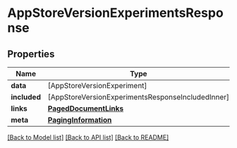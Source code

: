 # AppStoreVersionExperimentsResponse

## Properties
Name | Type | Description | Notes
------------ | ------------- | ------------- | -------------
**data** | [AppStoreVersionExperiment] |  | 
**included** | [AppStoreVersionExperimentsResponseIncludedInner] |  | [optional] 
**links** | [**PagedDocumentLinks**](PagedDocumentLinks.md) |  | 
**meta** | [**PagingInformation**](PagingInformation.md) |  | [optional] 

[[Back to Model list]](../README.md#documentation-for-models) [[Back to API list]](../README.md#documentation-for-api-endpoints) [[Back to README]](../README.md)


